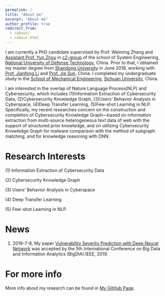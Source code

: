 ```yaml
---
permalink: /
title: "About me"
excerpt: "About me"
author_profile: true
redirect_from: 
  - /about/
  - /about.html
---
```


I am currently a PhD candidate supervised by Prof. Weiming Zhang and [Assistant Prof. Yun Zhou](https://yzhou.github.io/) in [c2-group](https://c2-group.github.io/) of the school of System Engineering, [National University of Defense Technology](https://www.nudt.edu.cn/), China. Prior to that, I obtained my master degree from [Shandong University](https://www.sdu.edu.cn/) in June 2018, working with [Prof. Jianfeng Li](https://www.mech.sdu.edu.cn/info/1127/121173.htm) and [Prof. Jie Sun](https://www.mech.sdu.edu.cn/info/1127/121121.htm), China. I completed my undergraduate study in the [School of Mechanical Engineering](http://msec.scu.edu.cn/), [Sichuan University](http://www.scu.edu.cn/), China.

I am interested in the overlap of Nature Language Process(NLP) and Cybersecurity, which includes (1)Information Extraction of Cybersecurity Data, (2)Cybersecurity Knowledge Graph, (3)Users’ Behavior Analysis in Cyberspace, (4)Deep Transfer Learning, (5)Few-shot Learning in NLP. Specifically, my recent researches concern on the construction and completion of Cybersecurity Knowledge Graph—based on information extraction from multi-source heterogeneous text data of web with the support of structured prior knowledge, and on utilizing Cybersecurity Knowledge Graph for malware comparison with the method of subgraph matching, and for knowledge reasoning with DNN.

Research Interests
======
(1) Information Extraction of Cybersecurity Data

(2) Cybersecurity Knowledge Graph

(3) Users’ Behavior Analysis in Cyberspace

(4) Deep Transfer Learning

(5) Few-shot Learning in NLP.

News
======
1. 2019-7-8, My paper [Vulnerability Severity Prediction with Deep Neural Network](https://ieeexplore.ieee.org/abstract/document/8802851) was accepted by the 5th International Conference on Big Data and Information Analytics (BigDIA).IEEE, 2019.

For more info
======
More info about my research can be found in [My GitHub Page](https://github.com/KaiLiu-Leo).
